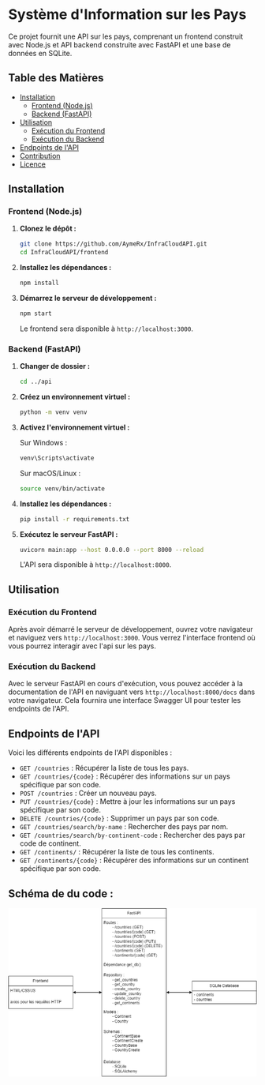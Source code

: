 # Système d'Information sur les Pays

Ce projet fournit une API sur les pays, comprenant un frontend construit avec Node.js et API backend construite avec FastAPI et une base de données en SQLite.

## Table des Matières

- [Installation](#installation)
  - [Frontend (Node.js)](#frontend-nodejs)
  - [Backend (FastAPI)](#backend-fastapi)
- [Utilisation](#utilisation)
  - [Exécution du Frontend](#exécution-du-frontend)
  - [Exécution du Backend](#exécution-du-backend)
- [Endpoints de l'API](#endpoints-de-lapi)
- [Contribution](#contribution)
- [Licence](#licence)

## Installation

### Frontend (Node.js)

1. **Clonez le dépôt :**

   ```bash
   git clone https://github.com/AymeRx/InfraCloudAPI.git
   cd InfraCloudAPI/frontend
   ```

2. **Installez les dépendances :**

   ```bash
   npm install
   ```

3. **Démarrez le serveur de développement :**

   ```bash
   npm start
   ```

   Le frontend sera disponible à `http://localhost:3000`.

### Backend (FastAPI)

1. **Changer de dossier :**

   ```bash
   cd ../api
   ```

2. **Créez un environnement virtuel :**

   ```bash
   python -m venv venv
   ```

3. **Activez l'environnement virtuel :**

   Sur Windows :

   ```bash
   venv\Scripts\activate
   ```

   Sur macOS/Linux :

   ```bash
   source venv/bin/activate
   ```

4. **Installez les dépendances :**

   ```bash
   pip install -r requirements.txt
   ```

5. **Exécutez le serveur FastAPI :**

   ```bash
   uvicorn main:app --host 0.0.0.0 --port 8000 --reload   
   ```

   L'API sera disponible à `http://localhost:8000`.

## Utilisation

### Exécution du Frontend

Après avoir démarré le serveur de développement, ouvrez votre navigateur et naviguez vers `http://localhost:3000`. Vous verrez l'interface frontend où vous pourrez interagir avec l'api sur les pays.

### Exécution du Backend

Avec le serveur FastAPI en cours d'exécution, vous pouvez accéder à la documentation de l'API en naviguant vers `http://localhost:8000/docs` dans votre navigateur. Cela fournira une interface Swagger UI pour tester les endpoints de l'API.

## Endpoints de l'API

Voici les différents endpoints de l'API disponibles :

- `GET /countries` : Récupérer la liste de tous les pays.
- `GET /countries/{code}` : Récupérer des informations sur un pays spécifique par son code.
- `POST /countries` : Créer un nouveau pays.
- `PUT /countries/{code}` : Mettre à jour les informations sur un pays spécifique par son code.
- `DELETE /countries/{code}` : Supprimer un pays par son code.
- `GET /countries/search/by-name` : Rechercher des pays par nom.
- `GET /countries/search/by-continent-code` : Rechercher des pays par code de continent.
- `GET /continents/` : Récupérer la liste de tous les continents.
- `GET /continents/{code}` : Récupérer des informations sur un continent spécifique par son code.

## Schéma de du code :

![Schéma de l'Application](/SchemaAPI.drawio.png)
